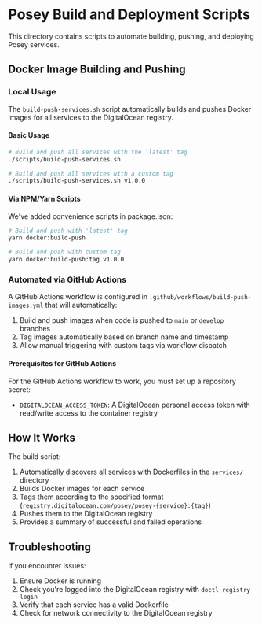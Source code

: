 # Posey Build and Deployment Scripts

This directory contains scripts to automate building, pushing, and deploying Posey services.

## Docker Image Building and Pushing

### Local Usage

The `build-push-services.sh` script automatically builds and pushes Docker images for all services to the DigitalOcean registry.

#### Basic Usage

```bash
# Build and push all services with the 'latest' tag
./scripts/build-push-services.sh

# Build and push all services with a custom tag
./scripts/build-push-services.sh v1.0.0
```

#### Via NPM/Yarn Scripts

We've added convenience scripts in package.json:

```bash
# Build and push with 'latest' tag
yarn docker:build-push

# Build and push with custom tag
yarn docker:build-push:tag v1.0.0
```

### Automated via GitHub Actions

A GitHub Actions workflow is configured in `.github/workflows/build-push-images.yml` that will automatically:

1. Build and push images when code is pushed to `main` or `develop` branches
2. Tag images automatically based on branch name and timestamp
3. Allow manual triggering with custom tags via workflow dispatch

#### Prerequisites for GitHub Actions

For the GitHub Actions workflow to work, you must set up a repository secret:

- `DIGITALOCEAN_ACCESS_TOKEN`: A DigitalOcean personal access token with read/write access to the container registry

## How It Works

The build script:

1. Automatically discovers all services with Dockerfiles in the `services/` directory
2. Builds Docker images for each service
3. Tags them according to the specified format (`registry.digitalocean.com/posey/posey-{service}:{tag}`)
4. Pushes them to the DigitalOcean registry
5. Provides a summary of successful and failed operations

## Troubleshooting

If you encounter issues:

1. Ensure Docker is running
2. Check you're logged into the DigitalOcean registry with `doctl registry login`
3. Verify that each service has a valid Dockerfile
4. Check for network connectivity to the DigitalOcean registry 